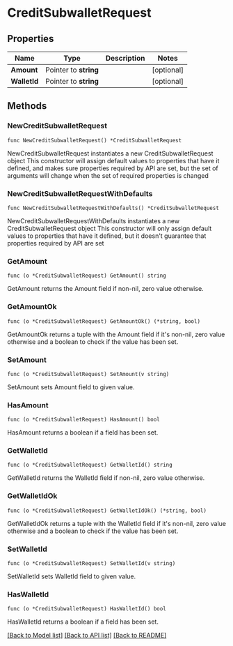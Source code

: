 # CreditSubwalletRequest

## Properties

Name | Type | Description | Notes
------------ | ------------- | ------------- | -------------
**Amount** | Pointer to **string** |  | [optional] 
**WalletId** | Pointer to **string** |  | [optional] 

## Methods

### NewCreditSubwalletRequest

`func NewCreditSubwalletRequest() *CreditSubwalletRequest`

NewCreditSubwalletRequest instantiates a new CreditSubwalletRequest object
This constructor will assign default values to properties that have it defined,
and makes sure properties required by API are set, but the set of arguments
will change when the set of required properties is changed

### NewCreditSubwalletRequestWithDefaults

`func NewCreditSubwalletRequestWithDefaults() *CreditSubwalletRequest`

NewCreditSubwalletRequestWithDefaults instantiates a new CreditSubwalletRequest object
This constructor will only assign default values to properties that have it defined,
but it doesn't guarantee that properties required by API are set

### GetAmount

`func (o *CreditSubwalletRequest) GetAmount() string`

GetAmount returns the Amount field if non-nil, zero value otherwise.

### GetAmountOk

`func (o *CreditSubwalletRequest) GetAmountOk() (*string, bool)`

GetAmountOk returns a tuple with the Amount field if it's non-nil, zero value otherwise
and a boolean to check if the value has been set.

### SetAmount

`func (o *CreditSubwalletRequest) SetAmount(v string)`

SetAmount sets Amount field to given value.

### HasAmount

`func (o *CreditSubwalletRequest) HasAmount() bool`

HasAmount returns a boolean if a field has been set.

### GetWalletId

`func (o *CreditSubwalletRequest) GetWalletId() string`

GetWalletId returns the WalletId field if non-nil, zero value otherwise.

### GetWalletIdOk

`func (o *CreditSubwalletRequest) GetWalletIdOk() (*string, bool)`

GetWalletIdOk returns a tuple with the WalletId field if it's non-nil, zero value otherwise
and a boolean to check if the value has been set.

### SetWalletId

`func (o *CreditSubwalletRequest) SetWalletId(v string)`

SetWalletId sets WalletId field to given value.

### HasWalletId

`func (o *CreditSubwalletRequest) HasWalletId() bool`

HasWalletId returns a boolean if a field has been set.


[[Back to Model list]](../README.md#documentation-for-models) [[Back to API list]](../README.md#documentation-for-api-endpoints) [[Back to README]](../README.md)


